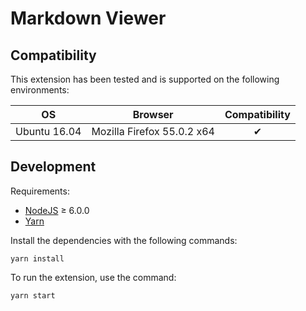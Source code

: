 # Markdown Viewer

## Compatibility

This extension has been tested and is supported on the following environments:

| OS           | Browser                    | Compatibility |
|--------------|----------------------------|:-------------:|
| Ubuntu 16.04 | Mozilla Firefox 55.0.2 x64 | ✔             |

## Development

Requirements:

- [NodeJS](https://nodejs.org/en/) &ge; 6.0.0
- [Yarn](https://yarnpkg.com/en/)

Install the dependencies with the following commands:

    yarn install

To run the extension, use the command:

    yarn start
